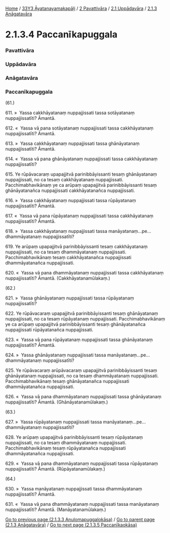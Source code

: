
[Home](/) / [33Y3 Āyatanayamakapāḷi](../../../../33Y3.md) / [2 Pavattivāra](../../../2.md) / [2.1 Uppādavāra](../../2.1.md) / [2.1.3 Anāgatavāra](../2.1.3.md)

# 2.1.3.4 Paccanīkapuggala

### Pavattivāra

### Uppādavāra

### Anāgatavāra

### Paccanīkapuggala

(61.)

611\. »  Yassa cakkhāyatanaṃ nuppajjissati tassa sotāyatanaṃ nuppajjissatīti? Āmantā.

612\. «  Yassa vā pana sotāyatanaṃ nuppajjissati tassa cakkhāyatanaṃ nuppajjissatīti? Āmantā.

613\. »  Yassa cakkhāyatanaṃ nuppajjissati tassa ghānāyatanaṃ nuppajjissatīti? Āmantā.

614\. «  Yassa vā pana ghānāyatanaṃ nuppajjissati tassa cakkhāyatanaṃ nuppajjissatīti?

615\. Ye rūpāvacaraṃ upapajjitvā parinibbāyissanti tesaṃ ghānāyatanaṃ nuppajjissati, no ca tesaṃ cakkhāyatanaṃ nuppajjissati. Pacchimabhavikānaṃ ye ca arūpaṃ upapajjitvā parinibbāyissanti tesaṃ ghānāyatanañca nuppajjissati cakkhāyatanañca nuppajjissati.

616\. »  Yassa cakkhāyatanaṃ nuppajjissati tassa rūpāyatanaṃ nuppajjissatīti? Āmantā.

617\. «  Yassa vā pana rūpāyatanaṃ nuppajjissati tassa cakkhāyatanaṃ nuppajjissatīti? Āmantā.

618\. »  Yassa cakkhāyatanaṃ nuppajjissati tassa manāyatanaṃ…pe…  dhammāyatanaṃ nuppajjissatīti?

619\. Ye arūpaṃ upapajjitvā parinibbāyissanti tesaṃ cakkhāyatanaṃ nuppajjissati, no ca tesaṃ dhammāyatanaṃ nuppajjissati. Pacchimabhavikānaṃ tesaṃ cakkhāyatanañca nuppajjissati dhammāyatanañca nuppajjissati.

620\. «  Yassa vā pana dhammāyatanaṃ nuppajjissati tassa cakkhāyatanaṃ nuppajjissatīti? Āmantā. (Cakkhāyatanamūlakaṃ.)

(62.)

621\. »  Yassa ghānāyatanaṃ nuppajjissati tassa rūpāyatanaṃ nuppajjissatīti?

622\. Ye rūpāvacaraṃ upapajjitvā parinibbāyissanti tesaṃ ghānāyatanaṃ nuppajjissati, no ca tesaṃ rūpāyatanaṃ nuppajjissati. Pacchimabhavikānaṃ ye ca arūpaṃ upapajjitvā parinibbāyissanti tesaṃ ghānāyatanañca nuppajjissati rūpāyatanañca nuppajjissati.

623\. «  Yassa vā pana rūpāyatanaṃ nuppajjissati tassa ghānāyatanaṃ nuppajjissatīti? Āmantā.

624\. »  Yassa ghānāyatanaṃ nuppajjissati tassa manāyatanaṃ…pe…  dhammāyatanaṃ nuppajjissatīti?

625\. Ye rūpāvacaraṃ arūpāvacaraṃ upapajjitvā parinibbāyissanti tesaṃ ghānāyatanaṃ nuppajjissati, no ca tesaṃ dhammāyatanaṃ nuppajjissati. Pacchimabhavikānaṃ tesaṃ ghānāyatanañca nuppajjissati dhammāyatanañca nuppajjissati.

626\. «  Yassa vā pana dhammāyatanaṃ nuppajjissati tassa ghānāyatanaṃ nuppajjissatīti? Āmantā. (Ghānāyatanamūlakaṃ.)

(63.)

627\. »  Yassa rūpāyatanaṃ nuppajjissati tassa manāyatanaṃ…pe…  dhammāyatanaṃ nuppajjissatīti?

628\. Ye arūpaṃ upapajjitvā parinibbāyissanti tesaṃ rūpāyatanaṃ nuppajjissati, no ca tesaṃ dhammāyatanaṃ nuppajjissati. Pacchimabhavikānaṃ tesaṃ rūpāyatanañca nuppajjissati dhammāyatanañca nuppajjissati.

629\. «  Yassa vā pana dhammāyatanaṃ nuppajjissati tassa rūpāyatanaṃ nuppajjissatīti? Āmantā. (Rūpāyatanamūlakaṃ.)

(64.)

630\. »  Yassa manāyatanaṃ nuppajjissati tassa dhammāyatanaṃ nuppajjissatīti? Āmantā.

631\. «  Yassa vā pana dhammāyatanaṃ nuppajjissati tassa manāyatanaṃ nuppajjissatīti? Āmantā. (Manāyatanamūlakaṃ.)

[Go to previous page (2.1.3.3 Anulomapuggalokāsa)](2.1.3.3.md) / [Go to parent page (2.1.3 Anāgatavāra)](../2.1.3.md) / [Go to next page (2.1.3.5 Paccanīkaokāsa)](2.1.3.5.md)


